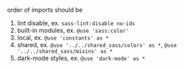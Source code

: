 order of imports should be

1. lint disable, ex. `sass-lint:disable no-ids`
1. built-in modules, ex. `@use 'sass:color'`
1. local, ex. `@use 'constants' as *`
1. shared, ex. `@use '../../shared_sass/colors' as *`, `@use '../../shared_sass/mixins' as *` 
1. dark-mode styles, ex. `@use 'dark-mode' as *`
